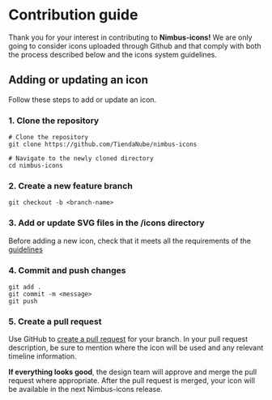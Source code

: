 # Contribution guide
Thank you for your interest in contributing to **Nimbus-icons!** We are only going to consider icons uploaded through Github and that comply with both the process described below and the icons system guidelines.

## Adding or updating an icon
Follow these steps to add or update an icon.

### 1. Clone the repository

```shell
# Clone the repository
git clone https://github.com/TiendaNube/nimbus-icons
```
```shell
# Navigate to the newly cloned directory
cd nimbus-icons
```

### 2. Create a new feature branch

```shell
git checkout -b <branch-name>
```

### 3. Add or update SVG files in the /icons directory
Before adding a new icon, check that it meets all the requirements of the [guidelines]()

### 4. Commit and push changes
```shell
git add .
git commit -m <message>
git push
```

### 5. Create a pull request
Use GitHub to [create a pull request](https://help.github.com/en/desktop/contributing-to-projects/creating-a-pull-request) for your branch. In your pull request description, be sure to mention where the icon will be used and any relevant timeline information.

**If everything looks good**, the design team will approve and merge the pull request where appropriate. After the pull request is merged, your icon will be available in the next Nimbus-icons release.
